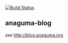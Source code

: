 [![Build Status](https://travis-ci.org/shoota/anaguma-blog.svg?branch=master)](https://travis-ci.org/shoota/anaguma-blog)

## anaguma-blog

see http://blog.anaguma.org
